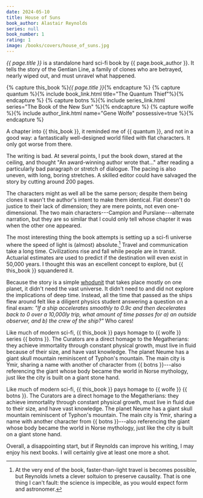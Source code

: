 ```yaml
---
date: 2024-05-10
title: House of Suns
book_author: Alastair Reynolds
series: null
book_number: 1
rating: 1
image: /books/covers/house_of_suns.jpg
---
```


<cite class="book-title">{{ page.title }}</cite> is a standalone hard sci-fi
book by {{ page.book_author }}. It tells the story of the Gentian Line, a
family of clones who are betrayed, nearly wiped out, and must unravel what
happened.

{% capture this_book %}<cite class="book-title">{{ page.title }}</cite>{% endcapture %}
{% capture quantum %}{% include book_link.html title="The Quantum Thief"%}{% endcapture %}
{% capture botns %}{% include series_link.html series="The Book of the New Sun" %}{% endcapture %}
{% capture wolfe %}{% include author_link.html name="Gene Wolfe" possessive=true %}{% endcapture %}

A chapter into {{ this_book }}, it reminded me of {{ quantum }}, and not in a
good way: a fantastically well-designed world filled with flat characters. It
only got worse from there.

The writing is bad. At several points, I put the book down, stared at the
ceiling, and thought "An award-winning author wrote that..." after reading a
particularly bad paragraph or stretch of dialogue. The pacing is also uneven,
with long, boring stretches. A skilled editor could have salvaged the story by
cutting around 200 pages.

The characters might as well all be the same person; despite them being clones
it wasn't the author's intent to make them identical. Flat doesn't do justice
to their lack of dimension; they are mere points, not even one-dimensional.
The two main characters---Campion and Purslane---alternate narration, but they
are so similar that I could only tell whose chapter it was when the other one
appeared.

The most interesting thing the book attempts is setting up a sci-fi universe
where the speed of light is (almost) absolute.[^c] Travel and communication
take a long time. Civilizations rise and fall while people are in transit.
Actuarial estimates are used to predict if the destination will even exist in
50,000 years. I thought this was an excellent concept to explore, but {{
this_book }} squandered it.

[^c]:
    At the very end of the book, faster-than-light travel is becomes possible,
    but Reynolds ivnets a clever soltuion to preserve causality. That is one
    thing I can't fault: the science is impecible, as you would expect form
    and astronomer.

Because the story is a simple [whodunit][who] that takes place mostly on one
planet, it didn't need the vast universe. It didn't need to and did not
explore the implications of deep time. Instead, all the time that passed as
the ships flew around felt like a diligent physics student answering a
question on a final exam: _"If a ship accelerates smoothly to 0.9c and then
decelerates back to 0 over a 10,000ly trip, what amount of time passes for a)
an outside observer, and b) the crew of the ship?"_ Who cares!

[who]: https://en.wikipedia.org/wiki/Whodunit

Like much of modern sci-fi, {{ this_book }} pays homage to {{ wolfe }} series
{{ botns }}. The Curators are a direct homage to the Megatherians: they
achieve immortality through constant physical growth, must live in fluid
because of their size, and have vast knowledge. The planet Neume has a giant
skull mountain reminiscent of Typhon's mountain. The main city is Ymir,
sharing a name with another of character from {{ botns }}---also referencing
the giant whose body became the world in Norse mythology, just like the city
is built on a giant stone hand.

Like much of modern sci-fi, {{ this_book }} pays homage to {{ wolfe }} {{
botns }}. The Curators are a direct homage to the Megatherians: they achieve
immortality through constant physical growth, must live in fluid due to their
size, and have vast knowledge. The planet Neume has a giant skull mountain
reminiscent of Typhon's mountain. The main city is Ymir, sharing a name with
another character from {{ botns }}---also referencing the giant whose body
became the world in Norse mythology, just like the city is built on a giant
stone hand.

Overall, a disappointing start, but if Reynolds can improve his writing, I may
enjoy his next books. I will certainly give at least one more a shot.

